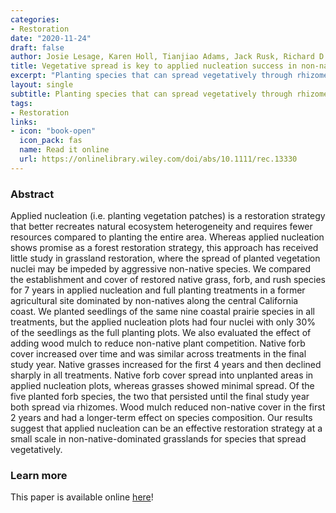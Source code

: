 ```yaml
---
categories:
- Restoration
date: "2020-11-24"
draft: false
author: Josie Lesage, Karen Holl, Tianjiao Adams, Jack Rusk, Richard D. Schreiber, and Mickie Tang
title: Vegetative spread is key to applied nucleation success in non-native-dominated grasslands
excerpt: "Planting species that can spread vegetatively through rhizomes is a successful strategy in restoring coastal California grasslands, and can be combined with applied nucleation to maximize outcomes with fewer resources."
layout: single
subtitle: Planting species that can spread vegetatively through rhizomes is a successful strategy in restoring coastal California grasslands, and can be combined with applied nucleation to maximize outcomes with fewer resources.
tags:
- Restoration
links:
- icon: "book-open"
  icon_pack: fas
  name: Read it online
  url: https://onlinelibrary.wiley.com/doi/abs/10.1111/rec.13330
---
```


### Abstract

Applied nucleation (i.e. planting vegetation patches) is a restoration strategy that better recreates natural ecosystem heterogeneity and requires fewer resources compared to planting the entire area. Whereas applied nucleation shows promise as a forest restoration strategy, this approach has received little study in grassland restoration, where the spread of planted vegetation nuclei may be impeded by aggressive non-native species. We compared the establishment and cover of restored native grass, forb, and rush species for 7 years in applied nucleation and full planting treatments in a former agricultural site dominated by non-natives along the central California coast. We planted seedlings of the same nine coastal prairie species in all treatments, but the applied nucleation plots had four nuclei with only 30% of the seedlings as the full planting plots. We also evaluated the effect of adding wood mulch to reduce non-native plant competition. Native forb cover increased over time and was similar across treatments in the final study year. Native grasses increased for the first 4 years and then declined sharply in all treatments. Native forb cover spread into unplanted areas in applied nucleation plots, whereas grasses showed minimal spread. Of the five planted forb species, the two that persisted until the final study year both spread via rhizomes. Wood mulch reduced non-native cover in the first 2 years and had a longer-term effect on species composition. Our results suggest that applied nucleation can be an effective restoration strategy at a small scale in non-native-dominated grasslands for species that spread vegetatively.


### Learn more

This paper is available online   [here](https://onlinelibrary.wiley.com/doi/abs/10.1111/rec.13330)!
